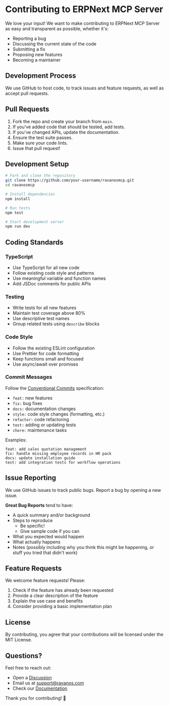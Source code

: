 # Contributing to ERPNext MCP Server

We love your input! We want to make contributing to ERPNext MCP Server as easy and transparent as possible, whether it's:

- Reporting a bug
- Discussing the current state of the code
- Submitting a fix
- Proposing new features
- Becoming a maintainer

## Development Process

We use GitHub to host code, to track issues and feature requests, as well as accept pull requests.

## Pull Requests

1. Fork the repo and create your branch from `main`.
2. If you've added code that should be tested, add tests.
3. If you've changed APIs, update the documentation.
4. Ensure the test suite passes.
5. Make sure your code lints.
6. Issue that pull request!

## Development Setup

```bash
# Fork and clone the repository
git clone https://github.com/your-username/ravanosmcp.git
cd ravanosmcp

# Install dependencies
npm install

# Run tests
npm test

# Start development server
npm run dev
```

## Coding Standards

### TypeScript
- Use TypeScript for all new code
- Follow existing code style and patterns
- Use meaningful variable and function names
- Add JSDoc comments for public APIs

### Testing
- Write tests for all new features
- Maintain test coverage above 80%
- Use descriptive test names
- Group related tests using `describe` blocks

### Code Style
- Follow the existing ESLint configuration
- Use Prettier for code formatting
- Keep functions small and focused
- Use async/await over promises

### Commit Messages
Follow the [Conventional Commits](https://conventionalcommits.org/) specification:

- `feat:` new features
- `fix:` bug fixes
- `docs:` documentation changes
- `style:` code style changes (formatting, etc.)
- `refactor:` code refactoring
- `test:` adding or updating tests
- `chore:` maintenance tasks

Examples:
```
feat: add sales quotation management
fix: handle missing employee records in HR pack
docs: update installation guide
test: add integration tests for workflow operations
```

## Issue Reporting

We use GitHub issues to track public bugs. Report a bug by opening a new issue.

**Great Bug Reports** tend to have:

- A quick summary and/or background
- Steps to reproduce
  - Be specific!
  - Give sample code if you can
- What you expected would happen
- What actually happens
- Notes (possibly including why you think this might be happening, or stuff you tried that didn't work)

## Feature Requests

We welcome feature requests! Please:

1. Check if the feature has already been requested
2. Provide a clear description of the feature
3. Explain the use case and benefits
4. Consider providing a basic implementation plan

## License

By contributing, you agree that your contributions will be licensed under the MIT License.

## Questions?

Feel free to reach out:
- Open a [Discussion](https://github.com/Ravana-indus/ravanosmcp/discussions)
- Email us at support@ravanos.com
- Check our [Documentation](./docs/)

Thank you for contributing! 🎉